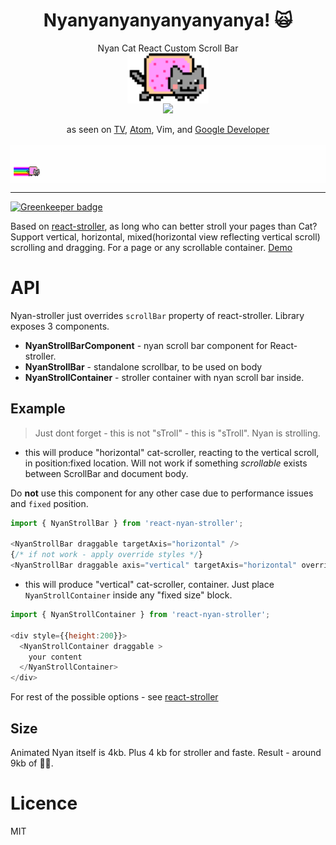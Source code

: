 <div align="center">
  <h1>Nyanyanyanyanyanyanya! 🙀</h1>
  Nyan Cat React Custom Scroll Bar
  <br/>
  <img src="./assets/cat.gif" alt="Cat!" height="80" align="center"/>
  <br/>  
  <a href="https://www.npmjs.com/package/react-nyan-stroller">
   <img src="https://img.shields.io/npm/v/react-nyan-stroller.svg?style=flat-square" />
  </a>
  
  as seen on [TV](https://www.youtube.com/watch?v=wZZ7oFKsKzY), [Atom](https://atom.io/packages/nyancat-scroll), Vim, and [Google Developer](https://developers.google.com/web/updates/2017/03/custom-scrollbar)
  <br/>  
  <img src="./assets/cat-strolling.gif" alt="strolling" height="61" align="center"/>
</div>  

-----

[![Greenkeeper badge](https://badges.greenkeeper.io/theKashey/react-nyan-stroller.svg)](https://greenkeeper.io/)

Based on [react-stroller](https://github.com/theKashey/react-stroller), as long who can better stroll your pages than Cat?
Support vertical, horizontal, mixed(horizontal view reflecting vertical scroll) scrolling and dragging.
For a page or any scrollable container.
[Demo](https://codesandbox.io/s/j2l71rrxw) 

# API
Nyan-stroller just overrides `scrollBar` property of react-stroller. Library exposes 3 components.

* __NyanStrollBarComponent__ - nyan scroll bar component for React-stroller.
* __NyanStrollBar__ - standalone scrollbar, to be used on body
* __NyanStrollContainer__ - stroller container with nyan scroll bar inside.

## Example
> Just dont forget - this is not "sTroll" - this is "sTroll". Nyan is strolling.

- this will produce "horizontal" cat-scroller, reacting to the vertical scroll, in position:fixed location.
Will not work if something _scrollable_ exists between ScrollBar and document body.

Do __not__ use this component for any other case due to performance issues and `fixed` position.
```js
import { NyanStrollBar } from 'react-nyan-stroller';

<NyanStrollBar draggable targetAxis="horizontal" />
{/* if not work - apply override styles */}
<NyanStrollBar draggable axis="vertical" targetAxis="horizontal" overrideLocation="fixed"  />
``` 

- this will produce "vertical" cat-scroller, container. Just place `NyanStrollContainer` inside any "fixed size" block. 
```js
import { NyanStrollContainer } from 'react-nyan-stroller';

<div style={{height:200}}>
  <NyanStrollContainer draggable >
    your content
  </NyanStrollContainer>
</div>
```

For rest of the possible options - see [react-stroller](https://github.com/theKashey/react-stroller)  

## Size
 Animated Nyan itself is 4kb. Plus 4 kb for stroller and faste. Result - around 9kb of 🌈🙀.
  
# Licence 
MIT